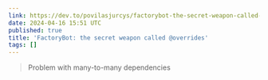 ```yaml
---
link: https://dev.to/povilasjurcys/factorybot-the-secret-weapon-called-overrides-n31
date: 2024-04-16 15:51 UTC
published: true
title: 'FactoryBot: the secret weapon called @overrides'
tags: []
---
```


> Problem with many-to-many dependencies
